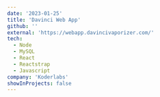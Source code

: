 ```yaml
---
date: '2023-01-25'
title: 'Davinci Web App'
github: ''
external: 'https://webapp.davincivaporizer.com/'
tech:
  - Node
  - MySQL
  - React
  - Reactstrap
  - Javascript
company: 'Koderlabs'
showInProjects: false
---
```

